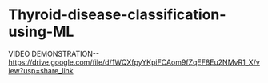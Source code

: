 # Thyroid-disease-classification-using-ML

VIDEO DEMONSTRATION--https://drive.google.com/file/d/1WQXfpyYKpiFCAom9fZqEF8Eu2NMvR1_X/view?usp=share_link
